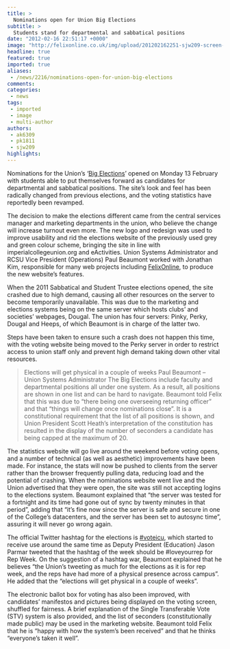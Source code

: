 ```yaml
---
title: >
  Nominations open for Union Big Elections
subtitle: >
  Students stand for departmental and sabbatical positions
date: "2012-02-16 22:51:17 +0000"
image: "http://felixonline.co.uk/img/upload/201202162251-sjw209-screen-shot-2012-02-16-at-16.52.12.jpg"
headline: true
featured: true
imported: true
aliases:
 - /news/2216/nominations-open-for-union-big-elections
comments:
categories:
 - news
tags:
 - imported
 - image
 - multi-author
authors:
 - ak6309
 - pk1811
 - sjw209
highlights:
---
```


Nominations for the Union’s ‘[Big Elections](http://union.ic.ac.uk/marketing/elections/)’ opened on Monday 13 February with students able to put themselves forward as candidates for departmental and sabbatical positions. The site’s look and feel has been radically changed from previous elections, and the voting statistics have reportedly been revamped.

The decision to make the elections different came from the central services manager and marketing departments in the union, who believe the change will increase turnout even more. The new logo and redesign was used to improve usability and rid the elections website of the previously used grey and green colour scheme, bringing the site in line with imperialcollegeunion.org and eActivities. Union Systems Administrator and RCSU Vice President (Operations) Paul Beaumont worked with Jonathan Kim, responsible for many web projects including [FelixOnline](http://felixonline.co.uk), to produce the new website’s features.

When the 2011 Sabbatical and Student Trustee elections opened, the site crashed due to high demand, causing all other resources on the server to become temporarily unavailable. This was due to the marketing and elections systems being on the same server which hosts clubs’ and societies’ webpages, Dougal. The union has four servers: Pinky, Perky, Dougal and Heeps, of which Beaumont is in charge of the latter two.

Steps have been taken to ensure such a crash does not happen this time, with the voting website being moved to the Perky server in order to restrict access to union staff only and prevent high demand taking down other vital resources.
> Elections will get physical in a couple of weeks
> Paul Beaumont – Union Systems Administrator
The Big Elections include faculty and departmental positions all under one system. As a result, all positions are shown in one list and can be hard to navigate. Beaumont told Felix that this was due to “there being one overseeing returning officer” and that “things will change once nominations close”. It is a constitutional requirement that the list of all positions is shown, and Union President Scott Heath’s interpretation of the constitution has resulted in the display of the number of seconders a candidate has being capped at the maximum of 20.

The statistics website will go live around the weekend before voting opens, and a number of technical (as well as aesthetic) improvements have been made. For instance, the stats will now be pushed to clients from the server rather than the browser frequently pulling data, reducing load and the potential of crashing. When the nominations website went live and the Union advertised that they were open, the site was still not accepting logins to the elections system. Beaumont explained that “the server was tested for a fortnight and its time had gone out of sync by twenty minutes in that period”, adding that “it’s fine now since the server is safe and secure in one of the College’s datacenters, and the server has been set to autosync time”, assuring it will never go wrong again.

The official Twitter hashtag for the elections is [#voteicu](http://twitter.com/#!/search/%23voteicu), which started to receive use around the same time as Deputy President (Education) Jason Parmar tweeted that the hashtag of the week should be #loveyourrep for Rep Week. On the suggestion of a hashtag war, Beaumont explained that he believes “the Union’s tweeting as much for the elections as it is for rep week, and the reps have had more of a physical presence across campus”. He added that the “elections will get physical in a couple of weeks”.

The electronic ballot box for voting has also been improved, with candidates’ manifestos and pictures being displayed on the voting screen, shuffled for fairness. A brief explanation of the Single Transferable Vote (STV) system is also provided, and the list of seconders (constitutionally made public) may be used in the marketing website. Beaumont told Felix that he is “happy with how the system’s been received” and that he thinks “everyone’s taken it well”.

